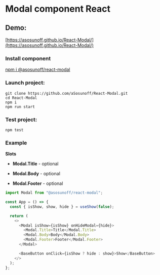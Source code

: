 # Modal component React

## Demo:

[https://asosunoff.github.io/React-Modal/](https://asosunoff.github.io/React-Modal/)

### Install component

[npm i @asosunoff/react-modal](https://www.npmjs.com/package/@asosunoff/react-modal)

### Launch project:

```
git clone https://github.com/aSosunoff/React-Modal.git
cd React-Modal
npm i
npm run start
```

### Test project:

```
npm test
```

### Example

**Slots**

- **Modal.Title** - optional

- **Modal.Body** - optional

- **Modal.Footer** - optional

```js
import Modal from "@asosunoff/react-modal";

const App = () => {
  const { isShow, show, hide } = useShow(false);

  return (
    <>
      <Modal isShow={isShow} onHideModal={hide}>
        <Modal.Title>Title</Modal.Title>
        <Modal.Body>Body</Modal.Body>
        <Modal.Footer>Footer</Modal.Footer>
      </Modal>

      <BaseButton onClick={isShow ? hide : show}>Show</BaseButton>
    </>
  );
};
```
